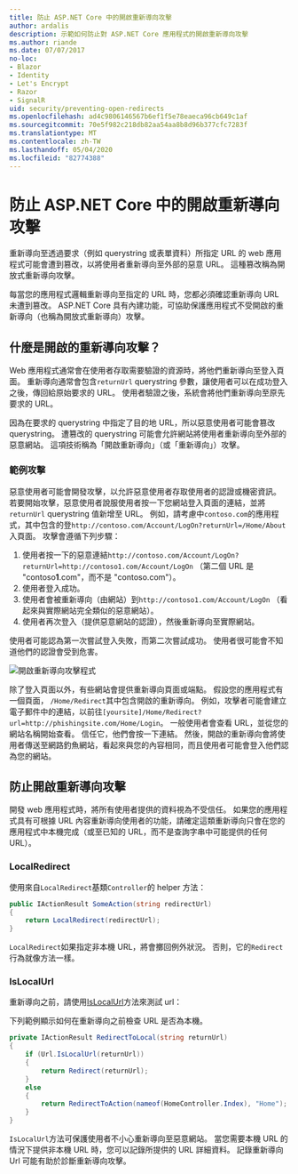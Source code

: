 ```yaml
---
title: 防止 ASP.NET Core 中的開啟重新導向攻擊
author: ardalis
description: 示範如何防止對 ASP.NET Core 應用程式的開啟重新導向攻擊
ms.author: riande
ms.date: 07/07/2017
no-loc:
- Blazor
- Identity
- Let's Encrypt
- Razor
- SignalR
uid: security/preventing-open-redirects
ms.openlocfilehash: ad4c9806146567b6ef1f5e78eaeca96cb649c1af
ms.sourcegitcommit: 70e5f982c218db82aa54aa8b8d96b377cfc7283f
ms.translationtype: MT
ms.contentlocale: zh-TW
ms.lasthandoff: 05/04/2020
ms.locfileid: "82774388"
---
```

# <a name="prevent-open-redirect-attacks-in-aspnet-core"></a>防止 ASP.NET Core 中的開啟重新導向攻擊

重新導向至透過要求（例如 querystring 或表單資料）所指定 URL 的 web 應用程式可能會遭到篡改，以將使用者重新導向至外部的惡意 URL。 這種篡改稱為開放式重新導向攻擊。

每當您的應用程式邏輯重新導向至指定的 URL 時，您都必須確認重新導向 URL 未遭到篡改。 ASP.NET Core 具有內建功能，可協助保護應用程式不受開啟的重新導向（也稱為開放式重新導向）攻擊。

## <a name="what-is-an-open-redirect-attack"></a>什麼是開啟的重新導向攻擊？

Web 應用程式通常會在使用者存取需要驗證的資源時，將他們重新導向至登入頁面。 重新導向通常會包含`returnUrl` querystring 參數，讓使用者可以在成功登入之後，傳回給原始要求的 URL。 使用者驗證之後，系統會將他們重新導向至原先要求的 URL。

因為在要求的 querystring 中指定了目的地 URL，所以惡意使用者可能會篡改 querystring。 遭篡改的 querystring 可能會允許網站將使用者重新導向至外部的惡意網站。 這項技術稱為「開啟重新導向」（或「重新導向」）攻擊。

### <a name="an-example-attack"></a>範例攻擊

惡意使用者可能會開發攻擊，以允許惡意使用者存取使用者的認證或機密資訊。 若要開始攻擊，惡意使用者說服使用者按一下您網站登入頁面的連結，並將`returnUrl` querystring 值新增至 URL。 例如，請考慮中`contoso.com`的應用程式，其中包含的登`http://contoso.com/Account/LogOn?returnUrl=/Home/About`入頁面。 攻擊會遵循下列步驟：

1. 使用者按一下的惡意連結`http://contoso.com/Account/LogOn?returnUrl=http://contoso1.com/Account/LogOn` （第二個 URL 是 "contoso**1**.com"，而不是 "contoso.com"）。
2. 使用者登入成功。
3. 使用者會被重新導向（由網站）到`http://contoso1.com/Account/LogOn` （看起來與實際網站完全類似的惡意網站）。
4. 使用者再次登入（提供惡意網站的認證），然後重新導向至實際網站。

使用者可能認為第一次嘗試登入失敗，而第二次嘗試成功。 使用者很可能會不知道他們的認證會受到危害。

![開啟重新導向攻擊程式](preventing-open-redirects/_static/open-redirection-attack-process.png)

除了登入頁面以外，有些網站會提供重新導向頁面或端點。 假設您的應用程式有一個頁面， `/Home/Redirect`其中包含開啟的重新導向。 例如，攻擊者可能會建立電子郵件中的連結，以前往`[yoursite]/Home/Redirect?url=http://phishingsite.com/Home/Login`。 一般使用者會查看 URL，並從您的網站名稱開始查看。 信任它，他們會按一下連結。 然後，開啟的重新導向會將使用者傳送至網路釣魚網站，看起來與您的內容相同，而且使用者可能會登入他們認為您的網站。

## <a name="protecting-against-open-redirect-attacks"></a>防止開啟重新導向攻擊

開發 web 應用程式時，將所有使用者提供的資料視為不受信任。 如果您的應用程式具有可根據 URL 內容重新導向使用者的功能，請確定這類重新導向只會在您的應用程式中本機完成（或至已知的 URL，而不是查詢字串中可能提供的任何 URL）。

### <a name="localredirect"></a>LocalRedirect

使用來自`LocalRedirect`基類`Controller`的 helper 方法：

```csharp
public IActionResult SomeAction(string redirectUrl)
{
    return LocalRedirect(redirectUrl);
}
```

`LocalRedirect`如果指定非本機 URL，將會擲回例外狀況。 否則，它的`Redirect`行為就像方法一樣。

### <a name="islocalurl"></a>IsLocalUrl

重新導向之前，請使用[IsLocalUrl](/dotnet/api/Microsoft.AspNetCore.Mvc.IUrlHelper.islocalurl#Microsoft_AspNetCore_Mvc_IUrlHelper_IsLocalUrl_System_String_)方法來測試 url：

下列範例顯示如何在重新導向之前檢查 URL 是否為本機。

```csharp
private IActionResult RedirectToLocal(string returnUrl)
{
    if (Url.IsLocalUrl(returnUrl))
    {
        return Redirect(returnUrl);
    }
    else
    {
        return RedirectToAction(nameof(HomeController.Index), "Home");
    }
}
```

`IsLocalUrl`方法可保護使用者不小心重新導向至惡意網站。 當您需要本機 URL 的情況下提供非本機 URL 時，您可以記錄所提供的 URL 詳細資料。 記錄重新導向 Url 可能有助於診斷重新導向攻擊。
